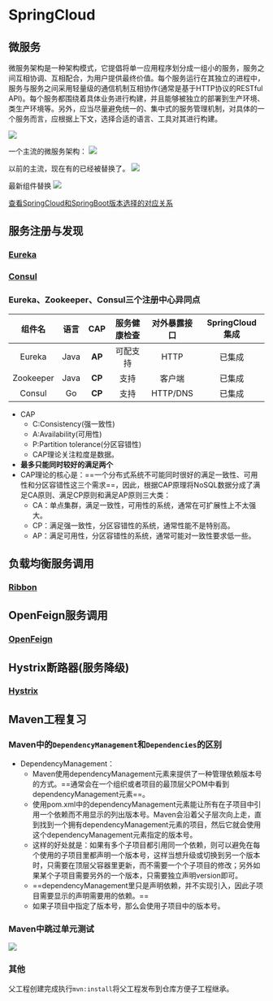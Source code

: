 # SpringCloud
## 微服务
微服务架构是一种架构模式，它提倡将单一应用程序划分成一组小的服务，服务之间互相协调、互相配合，为用户提供最终价值。每个服务运行在其独立的进程中，服务与服务之间采用轻量级的通信机制互相协作(通常是基于HTTP协议的RESTful API)。每个服务都围绕着具体业务进行构建，并且能够被独立的部署到生产环境、类生产环境等。另外，应当尽量避免统一的、集中式的服务管理机制，对具体的一个服务而言，应根据上下文，选择合适的语言、工具对其进行构建。

![](https://imagebed-1259286100.cos.ap-beijing.myqcloud.com/img/2021-03-15_22-50-33.png)

一个主流的微服务架构：
![](https://imagebed-1259286100.cos.ap-beijing.myqcloud.com/img/2021-03-15_22-56-09.png)

以前的主流，现在有的已经被替换了。
![](https://imagebed-1259286100.cos.ap-beijing.myqcloud.com/img/2021-03-15_22-57-31.png)

最新组件替换
![](https://imagebed-1259286100.cos.ap-beijing.myqcloud.com/img/2021-03-15_23-35-40.png)

[查看SpringCloud和SpringBoot版本选择的对应关系](https://start.spring.io/actuator/info)


## 服务注册与发现
### [Eureka](https://github.com/wangwren/cloud_learning/blob/master/Eureka.md)

### [Consul](https://github.com/wangwren/cloud_learning/blob/master/Consul.md)

### Eureka、Zookeeper、Consul三个注册中心异同点
| 组件名       | 语言   | CAP | 服务健康检查 | 对外暴露接口   | SpringCloud集成 |
|:---------:|:----:|:---:|:------:|:--------:|:-------------:|
| Eureka    | Java | **AP**  | 可配支持   | HTTP     | 已集成           |
| Zookeeper | Java | **CP**  | 支持     | 客户端      | 已集成           |
| Consul    | Go   | **CP**  | 支持     | HTTP/DNS | 已集成           |

- CAP
    - C:Consistency(强一致性)
    - A:Availability(可用性)
    - P:Partition tolerance(分区容错性)
    - CAP理论关注粒度是数据。
- **最多只能同时较好的满足两个**
- CAP理论的核心是：==一个分布式系统不可能同时很好的满足一致性、可用性和分区容错性这三个需求==，因此，根据CAP原理将NoSQL数据分成了满足CA原则、满足CP原则和满足AP原则三大类：
    - CA：单点集群，满足一致性，可用性的系统，通常在可扩展性上不太强大。
    - CP：满足强一致性，分区容错性的系统，通常性能不是特别高。
    - AP：满足可用性，分区容错性的系统，通常可能对一致性要求低一些。

## 负载均衡服务调用
### [Ribbon](https://github.com/wangwren/cloud_learning/blob/master/Ribbon.md)

## OpenFeign服务调用
### [OpenFeign](https://github.com/wangwren/cloud_learning/blob/master/OpenFeign.md)

## Hystrix断路器(服务降级)
### [Hystrix](https://github.com/wangwren/cloud_learning/blob/master/Hystrix.md)

## Maven工程复习
### Maven中的`DependencyManagement`和`Dependencies`的区别
- DependencyManagement：
    - Maven使用dependencyManagement元素来提供了一种管理依赖版本号的方式。==通常会在一个组织或者项目的最顶层父POM中看到dependencyManagement元素==。
    - 使用pom.xml中的dependencyManagement元素能让所有在子项目中引用一个依赖而不用显示的列出版本号。Maven会沿着父子层次向上走，直到找到一个拥有dependencyManagement元素的项目，然后它就会使用这个dependencyManagement元素指定的版本号。
    - 这样的好处就是：如果有多个子项目都引用同一个依赖，则可以避免在每个使用的子项目里都声明一个版本号，这样当想升级或切换到另一个版本时，只需要在顶层父容器里更新，而不需要一个个子项目的修改；另外如果某个子项目需要另外的一个版本，只需要独立声明version即可。
    - ==dependencyManagement里只是声明依赖，并不实现引入，因此子项目需要显示的声明需要用的依赖。==
    - 如果子项目中指定了版本号，那么会使用子项目中的版本号。

### Maven中跳过单元测试
 ![](https://imagebed-1259286100.cos.ap-beijing.myqcloud.com/img/2021-03-16_00-27-31.png)


### 其他
父工程创建完成执行`mvn:install`将父工程发布到仓库方便子工程继承。 
